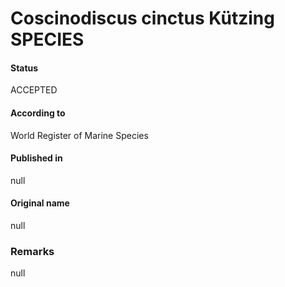 Coscinodiscus cinctus Kützing SPECIES
=======

#### Status
ACCEPTED

#### According to
World Register of Marine Species

#### Published in
null

#### Original name
null

### Remarks
null